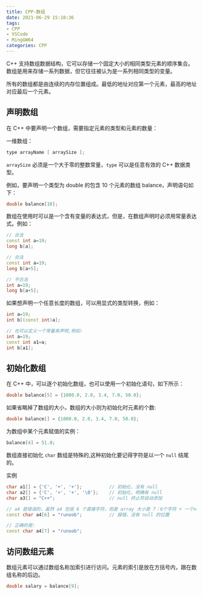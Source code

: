 ```yaml
---
title: CPP-数组
date: 2021-06-29 15:10:36
tags:
- CPP
- VSCode
- MingGW64
categories: CPP
---
```


C++ 支持数组数据结构，它可以存储一个固定大小的相同类型元素的顺序集合。数组是用来存储一系列数据，但它往往被认为是一系列相同类型的变量。

所有的数组都是由连续的内存位置组成。最低的地址对应第一个元素，最高的地址对应最后一个元素。

<!--more-->
## 声明数组

在 C++ 中要声明一个数组，需要指定元素的类型和元素的数量：

一维数组：

```cpp
type arrayName [ arraySize ];
```

`arraySize` 必须是一个大于零的整数常量，`type` 可以是任意有效的 C++ 数据类型。

例如，要声明一个类型为 double 的包含 10 个元素的数组 balance，声明语句如下：

```cpp
double balance[10];
```

数组在使用时可以是一个含有变量的表达式，但是，在数组声明时必须用常量表达式。例如：

```cpp
// 合法
const int a=19;
long b[a];

// 合法
const int a=19;
long b[a+5];

// 不合法
int a=19;
long b[a+5];
```

如果想声明一个任意长度的数组，可以用显式的类型转换，例如：

```cpp
int a=19;
int b[(const int)a];

// 也可以定义一个常量来声明,例如:
int a=19;
const int a1=a;
int b[a1];
```

## 初始化数组

在 C++ 中，可以逐个初始化数组，也可以使用一个初始化语句，如下所示：

```cpp
double balance[5] = {1000.0, 2.0, 3.4, 7.0, 50.0};
```

如果省略掉了数组的大小，数组的大小则为初始化时元素的个数:

```cpp
double balance[] = {1000.0, 2.0, 3.4, 7.0, 50.0};
```

为数组中某个元素赋值的实例：

```cpp
balance[4] = 51.0;
```

数组直接初始化 `char` 数组是特殊的,这种初始化要记得字符是以一个 `null` 结尾的。

实例

```cpp
char a1[] = {'C', '+', '+'};          // 初始化，没有 null
char a2[] = {'C', '+', '+', '\0'};    // 初始化，明确有 null
char a3[] = "C++";                    // null 终止符自动添加

// a4 是错误的，虽然 a4 包括 6 个直接字符，但是 array 大小是 7：6个字符 + 一个null。
const char a4[6] = "runoob";          // 报错，没有 null 的位置

// 正确的是:
const char a4[7] = "runoob";
```

## 访问数组元素

数组元素可以通过数组名称加索引进行访问。元素的索引是放在方括号内，跟在数组名称的后边。

```cpp
double salary = balance[9];
```